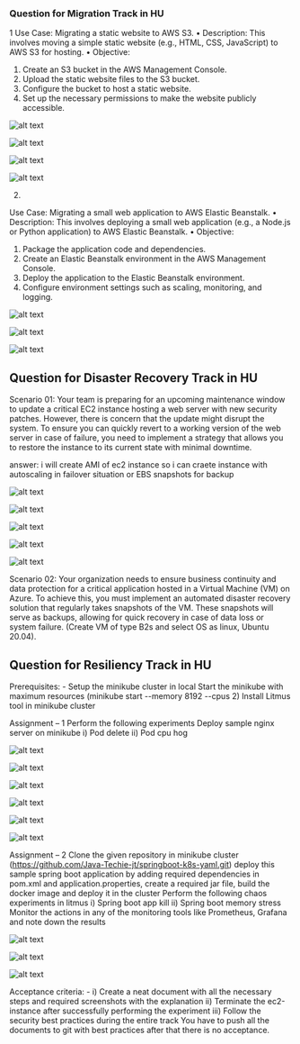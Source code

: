 ### Question for Migration Track in HU
1
Use Case: Migrating a static website to AWS S3.
• Description: This involves moving a simple static website (e.g., HTML, CSS, JavaScript) to AWS S3 
for hosting.
• Objective:
1. Create an S3 bucket in the AWS Management Console.
2. Upload the static website files to the S3 bucket.
3. Configure the bucket to host a static website.
4. Set up the necessary permissions to make the website publicly accessible.


![alt text](image-1.png)

![alt text](image-2.png)

![alt text](image-3.png)

![alt text](image-4.png)

2.
Use Case: Migrating a small web application to AWS Elastic Beanstalk.
• Description: This involves deploying a small web application (e.g., a Node.js or Python application) to 
AWS Elastic Beanstalk.
• Objective:
1. Package the application code and dependencies.
2. Create an Elastic Beanstalk environment in the AWS Management Console.
3. Deploy the application to the Elastic Beanstalk environment.
4. Configure environment settings such as scaling, monitoring, and logging.


![alt text](<Screenshot 2025-05-23 160425.png>)

![alt text](<Screenshot 2025-05-23 160449.png>)

![alt text](<Screenshot 2025-05-23 160813.png>)



## Question for Disaster Recovery Track in HU

Scenario 01: 
Your team is preparing for an upcoming maintenance window to update a critical EC2 instance hosting a web 
server with new security patches. However, there is concern that the update might disrupt the system. To 
ensure you can quickly revert to a working version of the web server in case of failure, you need to implement 
a strategy that allows you to restore the instance to its current state with minimal downtime.
 
answer:
i will create AMI of ec2 instance so i can craete instance with autoscaling in failover situation
or
EBS snapshots for backup

<!-- ![alt text](image-10.png) -->
![alt text](image-13.png)

<!-- ![alt text](image-11.png) -->
![alt text](image-14.png)

<!-- ![alt text](image-12.png) -->
![alt text](image-15.png)

![alt text](image-17.png)

![alt text](image-16.png)



Scenario 02: 
Your organization needs to ensure business continuity and data protection for a critical application hosted in a Virtual 
Machine (VM) on Azure. To achieve this, you must implement an automated disaster recovery solution that regularly 
takes snapshots of the VM. These snapshots will serve as backups, allowing for quick recovery in case of data loss or 
system failure. (Create VM of type B2s and select OS as linux, Ubuntu 20.04).


## Question for Resiliency Track in HU

Prerequisites: -
Setup the minikube cluster in local
Start the minikube with maximum resources (minikube start --memory 8192 --cpus 2)
Install Litmus tool in minikube cluster

Assignment – 1
Perform the following experiments
Deploy sample nginx server on minikube
i) Pod delete
ii) Pod cpu hog 

![alt text](image.png)

![alt text](image-8.png)


<!-- ![alt text](image-18.png) -->

![alt text](image-19.png)

![alt text](image-20.png)

![alt text](image-21.png)

![alt text](image-22.png)

Assignment – 2
Clone the given repository in minikube cluster (https://github.com/Java-Techie-jt/springboot-k8s-yaml.git) 
deploy this sample spring boot application by adding required dependencies in pom.xml and 
application.properties, create a required jar file, build the docker image and deploy it in the cluster
Perform the following chaos experiments in litmus
i) Spring boot app kill
ii) Spring boot memory stress
Monitor the actions in any of the monitoring tools like Prometheus, Grafana and note down the results

![alt text](image-5.png)

![alt text](image-6.png)

![alt text](image-9.png)


Acceptance criteria: -
i) Create a neat document with all the necessary steps and required screenshots with the explanation
ii) Terminate the ec2-instance after successfully performing the experiment
iii) Follow the security best practices during the entire track
You have to push all the documents to git with best practices after that there is no acceptance.


